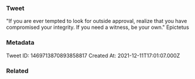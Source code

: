 ### Tweet
"If you are ever tempted to look for outside approval, realize that you have compromised your integrity. If you need a witness, be your own." Epictetus

### Metadata
Tweet ID: 1469713870893858817
Created At: 2021-12-11T17:01:07.000Z

### Related

